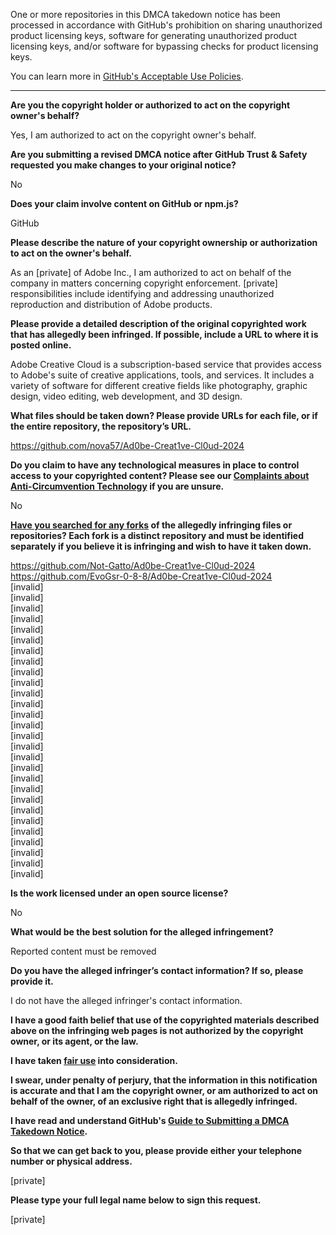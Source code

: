 One or more repositories in this DMCA takedown notice has been processed in accordance with GitHub's prohibition on sharing unauthorized product licensing keys, software for generating unauthorized product licensing keys, and/or software for bypassing checks for product licensing keys.

You can learn more in [GitHub's Acceptable Use Policies](https://docs.github.com/en/github/site-policy/github-acceptable-use-policies).

---

**Are you the copyright holder or authorized to act on the copyright owner's behalf?**

Yes, I am authorized to act on the copyright owner's behalf.

**Are you submitting a revised DMCA notice after GitHub Trust & Safety requested you make changes to your original notice?**

No

**Does your claim involve content on GitHub or npm.js?**

GitHub

**Please describe the nature of your copyright ownership or authorization to act on the owner's behalf.**

As an [private] of Adobe Inc., I am authorized to act on behalf of the company in matters concerning copyright enforcement. [private] responsibilities include identifying and addressing unauthorized reproduction and distribution of Adobe products.

**Please provide a detailed description of the original copyrighted work that has allegedly been infringed. If possible, include a URL to where it is posted online.**

Adobe Creative Cloud is a subscription-based service that provides access to Adobe's suite of creative applications, tools, and services. It includes a variety of software for different creative fields like photography, graphic design, video editing, web development, and 3D design.

**What files should be taken down? Please provide URLs for each file, or if the entire repository, the repository’s URL.**

https://github.com/nova57/Ad0be-Creat1ve-Cl0ud-2024

**Do you claim to have any technological measures in place to control access to your copyrighted content? Please see our <a href="https://docs.github.com/articles/guide-to-submitting-a-dmca-takedown-notice#complaints-about-anti-circumvention-technology">Complaints about Anti-Circumvention Technology</a> if you are unsure.**

No

**<a href="https://docs.github.com/articles/dmca-takedown-policy#b-what-about-forks-or-whats-a-fork">Have you searched for any forks</a> of the allegedly infringing files or repositories? Each fork is a distinct repository and must be identified separately if you believe it is infringing and wish to have it taken down.**

https://github.com/Not-Gatto/Ad0be-Creat1ve-Cl0ud-2024  
https://github.com/EvoGsr-0-8-8/Ad0be-Creat1ve-Cl0ud-2024  
[invalid]  
[invalid]  
[invalid]  
[invalid]  
[invalid]  
[invalid]  
[invalid]  
[invalid]  
[invalid]  
[invalid]  
[invalid]  
[invalid]  
[invalid]  
[invalid]  
[invalid]  
[invalid]  
[invalid]  
[invalid]  
[invalid]  
[invalid]  
[invalid]  
[invalid]  
[invalid]  
[invalid]  
[invalid]  
[invalid]  
[invalid]  
[invalid]  

**Is the work licensed under an open source license?**

No

**What would be the best solution for the alleged infringement?**

Reported content must be removed

**Do you have the alleged infringer’s contact information? If so, please provide it.**

I do not have the alleged infringer's contact information.

**I have a good faith belief that use of the copyrighted materials described above on the infringing web pages is not authorized by the copyright owner, or its agent, or the law.**

**I have taken <a href="https://www.lumendatabase.org/topics/22">fair use</a> into consideration.**

**I swear, under penalty of perjury, that the information in this notification is accurate and that I am the copyright owner, or am authorized to act on behalf of the owner, of an exclusive right that is allegedly infringed.**

**I have read and understand GitHub's <a href="https://docs.github.com/articles/guide-to-submitting-a-dmca-takedown-notice/">Guide to Submitting a DMCA Takedown Notice</a>.**

**So that we can get back to you, please provide either your telephone number or physical address.**

[private]

**Please type your full legal name below to sign this request.**

[private]
